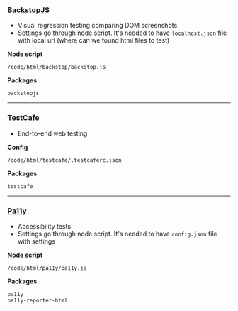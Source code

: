 ### [BackstopJS](https://github.com/garris/BackstopJS)
- Visual regression testing comparing DOM screenshots
- Settings go through node script. It's needed to have `localhost.json` file with local url (where can we found html files to test)

**Node script**

    /code/html/backstop/backstop.js

**Packages**

    backstopjs
---
### [TestCafe](https://devexpress.github.io/testcafe/)
- End-to-end web testing

**Config**

    /code/html/testcafe/.testcaferc.json

**Packages**

    testcafe
---
### [Pa11y](https://pa11y.org/)
- Accessibility tests
- Settings go through node script. It's needed to have `config.json` file with settings

**Node script**

    /code/html/pa11y/pa11y.js

**Packages**

    pa11y
    pa11y-reporter-html
